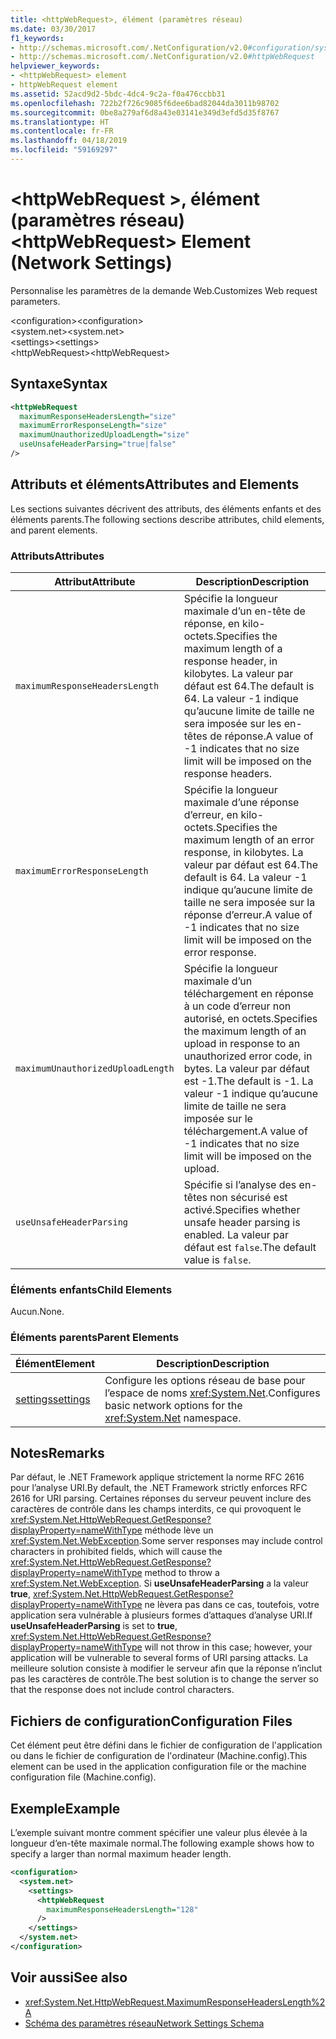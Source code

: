```yaml
---
title: <httpWebRequest>, élément (paramètres réseau)
ms.date: 03/30/2017
f1_keywords:
- http://schemas.microsoft.com/.NetConfiguration/v2.0#configuration/system.net/settings/httpWebRequest
- http://schemas.microsoft.com/.NetConfiguration/v2.0#httpWebRequest
helpviewer_keywords:
- <httpWebRequest> element
- httpWebRequest element
ms.assetid: 52acd9d2-5bdc-4dc4-9c2a-f0a476ccbb31
ms.openlocfilehash: 722b2f726c9085f6dee6bad82044da3011b98702
ms.sourcegitcommit: 0be8a279af6d8a43e03141e349d3efd5d35f8767
ms.translationtype: HT
ms.contentlocale: fr-FR
ms.lasthandoff: 04/18/2019
ms.locfileid: "59169297"
---
```

# <a name="httpwebrequest-element-network-settings"></a><span data-ttu-id="40e73-102">\<httpWebRequest >, élément (paramètres réseau)</span><span class="sxs-lookup"><span data-stu-id="40e73-102">\<httpWebRequest> Element (Network Settings)</span></span>
<span data-ttu-id="40e73-103">Personnalise les paramètres de la demande Web.</span><span class="sxs-lookup"><span data-stu-id="40e73-103">Customizes Web request parameters.</span></span>  
  
 <span data-ttu-id="40e73-104">\<configuration></span><span class="sxs-lookup"><span data-stu-id="40e73-104">\<configuration></span></span>  
<span data-ttu-id="40e73-105">\<system.net></span><span class="sxs-lookup"><span data-stu-id="40e73-105">\<system.net></span></span>  
<span data-ttu-id="40e73-106">\<settings></span><span class="sxs-lookup"><span data-stu-id="40e73-106">\<settings></span></span>  
<span data-ttu-id="40e73-107">\<httpWebRequest></span><span class="sxs-lookup"><span data-stu-id="40e73-107">\<httpWebRequest></span></span>  
  
## <a name="syntax"></a><span data-ttu-id="40e73-108">Syntaxe</span><span class="sxs-lookup"><span data-stu-id="40e73-108">Syntax</span></span>  
  
```xml  
<httpWebRequest  
  maximumResponseHeadersLength="size"  
  maximumErrorResponseLength="size"  
  maximumUnauthorizedUploadLength="size"  
  useUnsafeHeaderParsing="true|false"  
/>  
```  
  
## <a name="attributes-and-elements"></a><span data-ttu-id="40e73-109">Attributs et éléments</span><span class="sxs-lookup"><span data-stu-id="40e73-109">Attributes and Elements</span></span>  
 <span data-ttu-id="40e73-110">Les sections suivantes décrivent des attributs, des éléments enfants et des éléments parents.</span><span class="sxs-lookup"><span data-stu-id="40e73-110">The following sections describe attributes, child elements, and parent elements.</span></span>  
  
### <a name="attributes"></a><span data-ttu-id="40e73-111">Attributs</span><span class="sxs-lookup"><span data-stu-id="40e73-111">Attributes</span></span>  
  
|<span data-ttu-id="40e73-112">**Attribut**</span><span class="sxs-lookup"><span data-stu-id="40e73-112">**Attribute**</span></span>|<span data-ttu-id="40e73-113">**Description**</span><span class="sxs-lookup"><span data-stu-id="40e73-113">**Description**</span></span>|  
|-------------------|---------------------|  
|`maximumResponseHeadersLength`|<span data-ttu-id="40e73-114">Spécifie la longueur maximale d’un en-tête de réponse, en kilo-octets.</span><span class="sxs-lookup"><span data-stu-id="40e73-114">Specifies the maximum length of a response header, in kilobytes.</span></span> <span data-ttu-id="40e73-115">La valeur par défaut est 64.</span><span class="sxs-lookup"><span data-stu-id="40e73-115">The default is 64.</span></span> <span data-ttu-id="40e73-116">La valeur -1 indique qu’aucune limite de taille ne sera imposée sur les en-têtes de réponse.</span><span class="sxs-lookup"><span data-stu-id="40e73-116">A value of -1 indicates that no size limit will be imposed on the response headers.</span></span>|  
|`maximumErrorResponseLength`|<span data-ttu-id="40e73-117">Spécifie la longueur maximale d’une réponse d’erreur, en kilo-octets.</span><span class="sxs-lookup"><span data-stu-id="40e73-117">Specifies the maximum length of an error response, in kilobytes.</span></span> <span data-ttu-id="40e73-118">La valeur par défaut est 64.</span><span class="sxs-lookup"><span data-stu-id="40e73-118">The default is 64.</span></span> <span data-ttu-id="40e73-119">La valeur -1 indique qu’aucune limite de taille ne sera imposée sur la réponse d’erreur.</span><span class="sxs-lookup"><span data-stu-id="40e73-119">A value of -1 indicates that no size limit will be imposed on the error response.</span></span>|  
|`maximumUnauthorizedUploadLength`|<span data-ttu-id="40e73-120">Spécifie la longueur maximale d’un téléchargement en réponse à un code d’erreur non autorisé, en octets.</span><span class="sxs-lookup"><span data-stu-id="40e73-120">Specifies the maximum length of an upload in response to an unauthorized error code, in bytes.</span></span> <span data-ttu-id="40e73-121">La valeur par défaut est -1.</span><span class="sxs-lookup"><span data-stu-id="40e73-121">The default is -1.</span></span> <span data-ttu-id="40e73-122">La valeur -1 indique qu’aucune limite de taille ne sera imposée sur le téléchargement.</span><span class="sxs-lookup"><span data-stu-id="40e73-122">A value of -1 indicates that no size limit will be imposed on the upload.</span></span>|  
|`useUnsafeHeaderParsing`|<span data-ttu-id="40e73-123">Spécifie si l’analyse des en-têtes non sécurisé est activé.</span><span class="sxs-lookup"><span data-stu-id="40e73-123">Specifies whether unsafe header parsing is enabled.</span></span> <span data-ttu-id="40e73-124">La valeur par défaut est `false`.</span><span class="sxs-lookup"><span data-stu-id="40e73-124">The default value is `false`.</span></span>|  
  
### <a name="child-elements"></a><span data-ttu-id="40e73-125">Éléments enfants</span><span class="sxs-lookup"><span data-stu-id="40e73-125">Child Elements</span></span>  
 <span data-ttu-id="40e73-126">Aucun.</span><span class="sxs-lookup"><span data-stu-id="40e73-126">None.</span></span>  
  
### <a name="parent-elements"></a><span data-ttu-id="40e73-127">Éléments parents</span><span class="sxs-lookup"><span data-stu-id="40e73-127">Parent Elements</span></span>  
  
|<span data-ttu-id="40e73-128">**Élément**</span><span class="sxs-lookup"><span data-stu-id="40e73-128">**Element**</span></span>|<span data-ttu-id="40e73-129">**Description**</span><span class="sxs-lookup"><span data-stu-id="40e73-129">**Description**</span></span>|  
|-----------------|---------------------|  
|[<span data-ttu-id="40e73-130">settings</span><span class="sxs-lookup"><span data-stu-id="40e73-130">settings</span></span>](../../../../../docs/framework/configure-apps/file-schema/network/settings-element-network-settings.md)|<span data-ttu-id="40e73-131">Configure les options réseau de base pour l’espace de noms <xref:System.Net>.</span><span class="sxs-lookup"><span data-stu-id="40e73-131">Configures basic network options for the <xref:System.Net> namespace.</span></span>|  
  
## <a name="remarks"></a><span data-ttu-id="40e73-132">Notes</span><span class="sxs-lookup"><span data-stu-id="40e73-132">Remarks</span></span>  
 <span data-ttu-id="40e73-133">Par défaut, le .NET Framework applique strictement la norme RFC 2616 pour l’analyse URI.</span><span class="sxs-lookup"><span data-stu-id="40e73-133">By default, the .NET Framework strictly enforces RFC 2616 for URI parsing.</span></span> <span data-ttu-id="40e73-134">Certaines réponses du serveur peuvent inclure des caractères de contrôle dans les champs interdits, ce qui provoquent le <xref:System.Net.HttpWebRequest.GetResponse?displayProperty=nameWithType> méthode lève un <xref:System.Net.WebException>.</span><span class="sxs-lookup"><span data-stu-id="40e73-134">Some server responses may include control characters in prohibited fields, which will cause the <xref:System.Net.HttpWebRequest.GetResponse?displayProperty=nameWithType> method to throw a <xref:System.Net.WebException>.</span></span> <span data-ttu-id="40e73-135">Si **useUnsafeHeaderParsing** a la valeur **true**, <xref:System.Net.HttpWebRequest.GetResponse?displayProperty=nameWithType> ne lèvera pas dans ce cas, toutefois, votre application sera vulnérable à plusieurs formes d’attaques d’analyse URI.</span><span class="sxs-lookup"><span data-stu-id="40e73-135">If **useUnsafeHeaderParsing** is set to **true**, <xref:System.Net.HttpWebRequest.GetResponse?displayProperty=nameWithType> will not throw in this case; however, your application will be vulnerable to several forms of URI parsing attacks.</span></span> <span data-ttu-id="40e73-136">La meilleure solution consiste à modifier le serveur afin que la réponse n’inclut pas les caractères de contrôle.</span><span class="sxs-lookup"><span data-stu-id="40e73-136">The best solution is to change the server so that the response does not include control characters.</span></span>  
  
## <a name="configuration-files"></a><span data-ttu-id="40e73-137">Fichiers de configuration</span><span class="sxs-lookup"><span data-stu-id="40e73-137">Configuration Files</span></span>  
 <span data-ttu-id="40e73-138">Cet élément peut être défini dans le fichier de configuration de l'application ou dans le fichier de configuration de l'ordinateur (Machine.config).</span><span class="sxs-lookup"><span data-stu-id="40e73-138">This element can be used in the application configuration file or the machine configuration file (Machine.config).</span></span>  
  
## <a name="example"></a><span data-ttu-id="40e73-139">Exemple</span><span class="sxs-lookup"><span data-stu-id="40e73-139">Example</span></span>  
 <span data-ttu-id="40e73-140">L’exemple suivant montre comment spécifier une valeur plus élevée à la longueur d’en-tête maximale normal.</span><span class="sxs-lookup"><span data-stu-id="40e73-140">The following example shows how to specify a larger than normal maximum header length.</span></span>  
  
```xml  
<configuration>  
  <system.net>  
    <settings>  
      <httpWebRequest  
        maximumResponseHeadersLength="128"  
      />  
    </settings>  
  </system.net>  
</configuration>  
```  
  
## <a name="see-also"></a><span data-ttu-id="40e73-141">Voir aussi</span><span class="sxs-lookup"><span data-stu-id="40e73-141">See also</span></span>

- <xref:System.Net.HttpWebRequest.MaximumResponseHeadersLength%2A>
- [<span data-ttu-id="40e73-142">Schéma des paramètres réseau</span><span class="sxs-lookup"><span data-stu-id="40e73-142">Network Settings Schema</span></span>](../../../../../docs/framework/configure-apps/file-schema/network/index.md)

